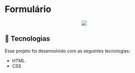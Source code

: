 # Formulário

<div align="center">
<img src="https://user-images.githubusercontent.com/108163821/214198399-e7bc962b-5c97-4e44-96f6-e5c65fee1c2d.png">
</div>

## 🚀 Tecnologias

Esse projeto foi desenvolvido com as seguintes tecnologias:

- HTML
- CSS
